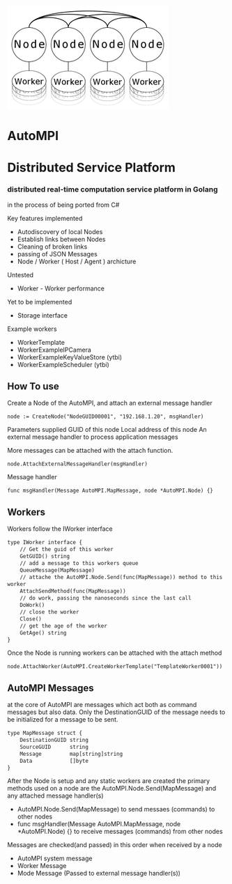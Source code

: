 
![alt text](AutoMPI.png)


# AutoMPI


# Distributed Service Platform #
### distributed real-time computation service platform in Golang
in the process of being ported from C#

Key features implemented
* Autodiscovery of local Nodes
* Establish links between Nodes
* Cleaning of broken links
* passing of JSON Messages 
* Node / Worker ( Host / Agent ) archicture 

Untested
* Worker - Worker performance 

Yet to be implemented
* Storage interface 

Example workers
* WorkerTemplate
* WorkerExampleIPCamera
* WorkerExampleKeyValueStore (ytbi)
* WorkerExampleScheduler (ytbi)

## How To use 

Create a Node of the AutoMPI, and attach an external message handler

```
node := CreateNode("NodeGUID00001", "192.168.1.20", msgHandler)
```

Parameters supplied 
GUID of this node
Local address of this node
An external message handler to process application messages

More messages can be attached with the attach function.
```
node.AttachExternalMessageHandler(msgHandler)
```

Message handler 
```
func msgHandler(Message AutoMPI.MapMessage, node *AutoMPI.Node) {}
```

## Workers 

Workers follow the IWorker interface 

```
type IWorker interface {
	// Get the guid of this worker
 	GetGUID() string
 	// add a message to this workers queue
 	QueueMessage(MapMessage)
 	// attache the AutoMPI.Node.Send(func(MapMessage)) method to this worker
 	AttachSendMethod(func(MapMessage))
 	// do work, passing the nanoseconds since the last call
 	DoWork()
 	// close the worker
 	Close()
 	// get the age of the worker
 	GetAge() string
}
```

Once the Node is running workers can be attached with the attach method

```
node.AttachWorker(AutoMPI.CreateWorkerTemplate("TemplateWorker0001"))
```


## AutoMPI Messages 

at the core of AutoMPI are messages which act both as command messages but also data.
Only the DestinationGUID of the message needs to be initialized for a message to be sent. 

```
type MapMessage struct {
	DestinationGUID string
	SourceGUID      string
	Message         map[string]string
	Data            []byte
}
```


After the Node is setup and any static workers are created the primary methods used on a node are the AutoMPI.Node.Send(MapMessage) and any attached message handler(s)

* AutoMPI.Node.Send(MapMessage) to send messaes (commands) to other nodes
* func msgHandler(Message AutoMPI.MapMessage, node *AutoMPI.Node) {} to receive messages (commands) from other nodes

Messages are checked(and passed) in this order when received by a node
* AutoMPI system message
* Worker Message
* Mode Message (Passed to external message handler(s))


